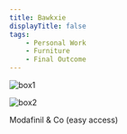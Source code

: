 ```yaml
---
title: Bawkxie
displayTitle: false
tags: 
    - Personal Work
    - Furniture
    - Final Outcome
---
```


![box1](https://d2w9rnfcy7mm78.cloudfront.net/11138624/original_24f007dfd4d0c2e6eb4888532c4bc761.jpg?1615507943?bc=0)

![box2](https://d2w9rnfcy7mm78.cloudfront.net/11846647/original_79ca1c10f50a8643fd722d7e5ba5a378.jpg?1620205580?bc=0)

Modafinil & Co (easy access) 